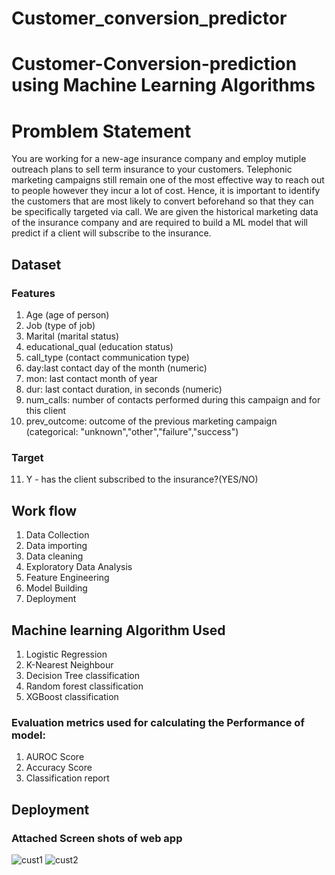 # Customer_conversion_predictor
# Customer-Conversion-prediction using Machine Learning Algorithms
# Promblem Statement

You are working for a new-age insurance company and employ mutiple outreach plans to sell term insurance to your customers. Telephonic marketing campaigns still remain one of the most effective way to reach out to people however they incur a lot of cost. Hence, it is important to identify the customers that are most likely to convert beforehand so that they can be specifically targeted via call. We are given the historical marketing data of the insurance company and are required to build a ML model that will predict if a client will subscribe to the insurance. 

## Dataset
 ### Features
 1. Age (age of person)
 2. Job (type of job)
 3. Marital (marital status)
 4. educational_qual (education status)
 5. call_type (contact communication type) 
 6. day:last contact day of the month (numeric) 
 7. mon: last contact month of year
 8. dur: last contact duration, in seconds (numeric)
 9. num_calls: number of contacts performed during this campaign and for this client
 10. prev_outcome: outcome of the previous marketing campaign (categorical: "unknown","other","failure","success")
 
 ### Target 
 11. Y - has the client subscribed to the insurance?(YES/NO)
 
 ## Work flow 
 
 1. Data Collection
 2. Data importing
 3. Data cleaning
 4. Exploratory Data Analysis
 5. Feature Engineering
 6. Model Building
 7. Deployment
 
 ## Machine learning Algorithm Used
 
 1. Logistic Regression
 2. K-Nearest Neighbour
 3. Decision Tree classification
 4. Random forest classification
 5. XGBoost classification
 
  ### Evaluation metrics used for calculating the Performance of model:
  1. AUROC Score
  2. Accuracy Score
  3. Classification report
  
  
  ## Deployment
  ### Attached Screen shots of web app 
    
 ![cust1](https://user-images.githubusercontent.com/115647490/219880791-e4ef0afc-8976-4359-9737-a55670c41e62.PNG) 
 ![cust2](https://user-images.githubusercontent.com/115647490/219880879-32a5cbc8-f434-4a38-a958-edcf6f59e8df.PNG)
